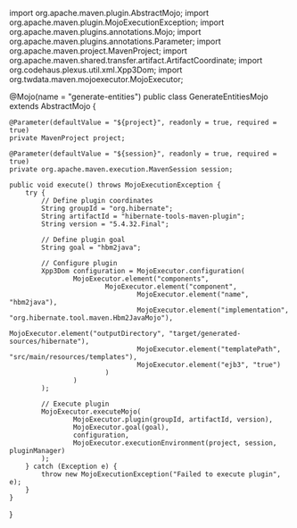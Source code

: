 import org.apache.maven.plugin.AbstractMojo;
import org.apache.maven.plugin.MojoExecutionException;
import org.apache.maven.plugins.annotations.Mojo;
import org.apache.maven.plugins.annotations.Parameter;
import org.apache.maven.project.MavenProject;
import org.apache.maven.shared.transfer.artifact.ArtifactCoordinate;
import org.codehaus.plexus.util.xml.Xpp3Dom;
import org.twdata.maven.mojoexecutor.MojoExecutor;

@Mojo(name = "generate-entities")
public class GenerateEntitiesMojo extends AbstractMojo {

    @Parameter(defaultValue = "${project}", readonly = true, required = true)
    private MavenProject project;

    @Parameter(defaultValue = "${session}", readonly = true, required = true)
    private org.apache.maven.execution.MavenSession session;

    public void execute() throws MojoExecutionException {
        try {
            // Define plugin coordinates
            String groupId = "org.hibernate";
            String artifactId = "hibernate-tools-maven-plugin";
            String version = "5.4.32.Final";

            // Define plugin goal
            String goal = "hbm2java";

            // Configure plugin
            Xpp3Dom configuration = MojoExecutor.configuration(
                    MojoExecutor.element("components",
                            MojoExecutor.element("component",
                                    MojoExecutor.element("name", "hbm2java"),
                                    MojoExecutor.element("implementation", "org.hibernate.tool.maven.Hbm2JavaMojo"),
                                    MojoExecutor.element("outputDirectory", "target/generated-sources/hibernate"),
                                    MojoExecutor.element("templatePath", "src/main/resources/templates"),
                                    MojoExecutor.element("ejb3", "true")
                            )
                    )
            );

            // Execute plugin
            MojoExecutor.executeMojo(
                    MojoExecutor.plugin(groupId, artifactId, version),
                    MojoExecutor.goal(goal),
                    configuration,
                    MojoExecutor.executionEnvironment(project, session, pluginManager)
            );
        } catch (Exception e) {
            throw new MojoExecutionException("Failed to execute plugin", e);
        }
    }
}
